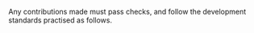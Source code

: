 Any contributions made must pass checks, and follow the development standards practised as follows.
